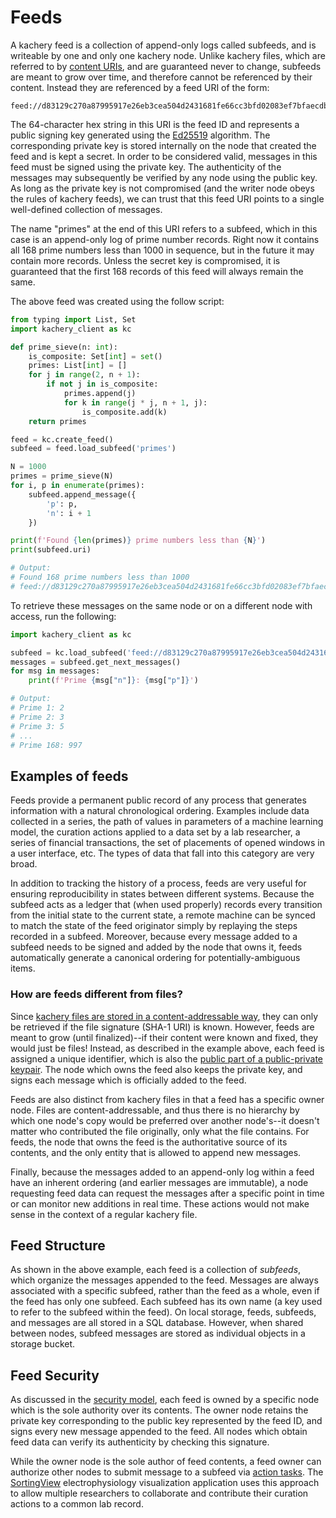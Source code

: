 # Feeds

A kachery feed is a collection of append-only logs called subfeeds, and is writeable by one and only one kachery node. Unlike kachery files, which are referred to by [content URIs](./content-uris.md), and are guaranteed never to change, subfeeds are meant to grow over time, and therefore cannot be referenced by their content. Instead they are referenced by a feed URI of the form:

```
feed://d83129c270a87995917e26eb3cea504d2431681fe66cc3bfd02083ef7bfaecdb/primes
```

The 64-character hex string in this URI is the feed ID and represents a public signing key generated using the [Ed25519](https://en.wikipedia.org/wiki/EdDSA) algorithm. The corresponding private key is stored internally on the node that created the feed and is kept a secret. In order to be considered valid, messages in this feed must be signed using the private key. The authenticity of the messages may subsequently be verified by any node using the public key. As long as the private key is not compromised (and the writer node obeys the rules of kachery feeds), we can trust that this feed URI points to a single well-defined collection of messages.

The name "primes" at the end of this URI refers to a subfeed, which in this case is an append-only log of prime number records. Right now it contains all 168 prime numbers less than 1000 in sequence, but in the future it may contain more records. Unless the secret key is compromised, it is guaranteed that the first 168 records of this feed will always remain the same.

The above feed was created using the follow script:

```python
from typing import List, Set
import kachery_client as kc

def prime_sieve(n: int):
    is_composite: Set[int] = set()
    primes: List[int] = []
    for j in range(2, n + 1):
        if not j in is_composite:
            primes.append(j)
            for k in range(j * j, n + 1, j):
                is_composite.add(k)
    return primes

feed = kc.create_feed()
subfeed = feed.load_subfeed('primes')

N = 1000
primes = prime_sieve(N)
for i, p in enumerate(primes):
    subfeed.append_message({
        'p': p,
        'n': i + 1
    })

print(f'Found {len(primes)} prime numbers less than {N}')
print(subfeed.uri)

# Output:
# Found 168 prime numbers less than 1000
# feed://d83129c270a87995917e26eb3cea504d2431681fe66cc3bfd02083ef7bfaecdb/primes
```

To retrieve these messages on the same node or on a different node with access, run the following:

```python
import kachery_client as kc

subfeed = kc.load_subfeed('feed://d83129c270a87995917e26eb3cea504d2431681fe66cc3bfd02083ef7bfaecdb/primes')
messages = subfeed.get_next_messages()
for msg in messages:
    print(f'Prime {msg["n"]}: {msg["p"]}')

# Output:
# Prime 1: 2
# Prime 2: 3
# Prime 3: 5
# ...
# Prime 168: 997
```

## Examples of feeds

Feeds provide
a permanent public record of any process that generates information with
a natural chronological ordering. Examples include data collected in a series, the
path of values in parameters of a machine learning model, the curation
actions applied to a data set by a lab researcher, a series of financial
transactions, the set of placements of opened windows in a user interface, etc.
The types of data that fall into this category are very broad.

In addition to tracking the history of a process, feeds are very useful for
ensuring reproducibility in states between different systems. Because
the subfeed acts as a ledger that (when used properly) records every transition
from the initial state to the current state, a remote machine can be synced
to match the state of the feed originator simply by replaying the steps recorded
in a subfeed. Moreover, because every message added to a subfeed needs to be signed
and added by the node that owns it, feeds automatically generate a canonical
ordering for potentially-ambiguous items.

### How are feeds different from files?

Since [kachery files are stored in a content-addressable way](./content-uris.md), they can only
be retrieved if the file signature (SHA-1 URI) is known. However, feeds are
meant to grow (until finalized)--if their content were known and fixed, they
would just be files! Instead, as described in the example above, each feed is assigned a unique identifier, which
is also the [public part of a public-private keypair](./security.md#Feeds). The
node which owns the feed also keeps the private key, and signs each message which
is officially added to the feed.

Feeds are also distinct from kachery files in that a feed has a specific
owner node. Files are content-addressable, and thus there is no hierarchy by
which one node's copy would be preferred over another node's--it doesn't matter
who contributed the file originally, only what the file contains. For feeds,
the node that owns the feed is the authoritative source of its contents, and the only entity that is allowed to append new messages.

Finally, because the messages added to an append-only log within a feed have an inherent ordering (and
earlier messages are immutable), a node requesting feed data can request the
messages after a specific point in time or can monitor new additions in real
time. These actions would not make sense in the context of a regular kachery file.

## Feed Structure

As shown in the above example, each feed is a collection of *subfeeds*, which organize the messages appended to the
feed. Messages are always associated with a specific subfeed, rather than the
feed as a whole, even if the feed has only one subfeed.
Each subfeed has its own name (a key used to refer to the subfeed within the feed).
On local storage, feeds, subfeeds, and messages are all stored in a SQL database. However, when shared between nodes, subfeed messages are stored as individual objects in a storage bucket.

## Feed Security

As discussed in the [security model](./security.md#Feeds), each feed is owned by
a specific node which is the sole authority over its contents. The owner node
retains the private key corresponding to the public key represented by the
feed ID, and signs every new message appended to the feed. All nodes which
obtain feed data can verify its authenticity by checking this signature.

While the owner node is the sole author of feed contents, a feed owner can authorize other nodes to submit message to a subfeed via [action tasks](./tasks.md). The
[SortingView](https://github.com/magland/sortingview) electrophysiology
visualization application uses this approach to allow multiple researchers
to collaborate and contribute their curation actions to a common lab record.